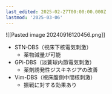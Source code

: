 ```yaml
---
last_edited: 2025-02-27T00:00:00.000Z
lastmod: '2025-03-06'
---
```





![[Pasted image 20240916120456.png]]

- STN-DBS（視床下核電気刺激）
	- 薬物減量が可能
- GPi-DBS（淡蒼球内節電気刺激）
	- 薬剤誘発性ジスキネジアの改善
- Vim-DBS（視床腹側中間核刺激）
	- 振戦に対する効果あり
